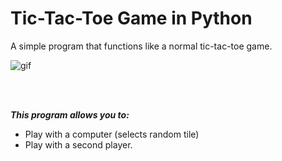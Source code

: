 # Tic-Tac-Toe Game in Python


A simple program that functions like a normal tic-tac-toe game. <br>

![gif](https://upload.wikimedia.org/wikipedia/commons/7/7d/Tic-tac-toe-animated.gif?20190126164540)

<br>
<br>

***This program allows you to:***
<ul>
  <li> Play with a computer (selects random tile)
  <li> Play with a second player.
 </ul>

